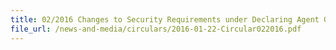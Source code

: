 ```yaml
---
title: 02/2016 Changes to Security Requirements under Declaring Agent Governance Framework
file_url: /news-and-media/circulars/2016-01-22-Circular022016.pdf
---
```


